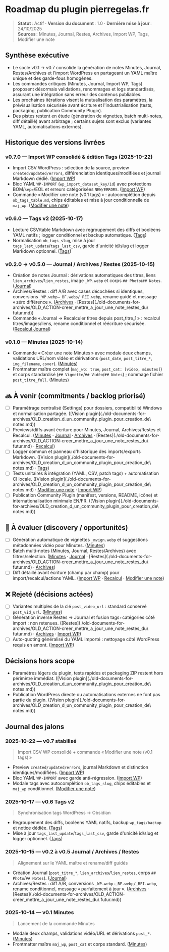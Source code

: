 # Roadmap du plugin pierregelas.fr
> **Statut** : Actif · **Version du document** : 1.0 · **Dernière mise à jour** : 24/10/2025  
> **Sources** : Minutes, Journal, Restes, Archives, Import WP, Tags, Modifier une note

## Synthèse exécutive
- Le socle v0.1 → v0.7 consolide la génération de notes Minutes, Journal, Restes/Archives et l'import WordPress en partageant un YAML maître unique et des garde-fous homogènes.
- Les commandes critiques (Minutes, Journal, Import WP, Tags) proposent désormais validations, renommages et logs standardisés, assurant une intégration sans erreur des contenus publiables.
- Les prochaines itérations visent la mutualisation des paramètres, la prévisualisation sécurisée avant écriture et l'industrialisation (tests, packaging, publication Community Plugin).
- Des pistes restent en étude (génération de vignettes, batch multi-notes, diff détaillé) avant arbitrage ; certains sujets sont exclus (variantes YAML, automatisations externes).

## Historique des versions livrées

### v0.7.0 — Import WP consolidé & édition Tags (2025-10-22)
- Import CSV WordPress : sélection de la source, preview `created/updated/errors`, différenciation identiques/modifiées et journal Markdown dédié. ([Import WP](./old-documents-for-archives/OLD_ACTION-importer_un_csv_de_wordpress.md))
- Bloc YAML `WP-IMPORT` (`wp_import_dataset_key/id`) avec protections BOM/`sep=`/EOL et erreurs catégorisées `NEW/ERRORS`. ([Import WP](./old-documents-for-archives/OLD_ACTION-importer_un_csv_de_wordpress.md))
- Commande « Modifier une note (v0.1 tags) » : autocomplétion depuis `ob_tags_table.md`, chips éditables et mise à jour conditionnelle de `maj_wp`. ([Modifier une note](./old-documents-for-archives/OLD_ACTION-modifier_une_note.md))

### v0.6.0 — Tags v2 (2025-10-17)
- Lecture CSV/table Markdown avec regroupement des diffs et booléens YAML natifs ; logger conditionnel et backup automatique. ([Tags](./old-documents-for-archives/OLD_ACTIONS-gestion_et_mise_a_jour_des_tags.md))
- Normalisation `ob_tags_slug`, mise à jour `tags_last_update`/`tags_last_csv`, garde d'unicité id/slug et logger Markdown optionnel. ([Tags](./old-documents-for-archives/OLD_ACTIONS-gestion_et_mise_a_jour_des_tags.md))

### v0.2.0 → v0.5.0 — Journal / Archives / Restes (2025-10-15)
- Création de notes Journal : dérivations automatiques des titres, liens `lien_archives`/`lien_restes`, image `_WP.webp` et corps `## Photo`/`## Notes`. ([Journal](./old-documents-for-archives/OLD_ACTION-creer_une_note_journal.md))
- Archives/Restes : diff A/B avec cases décochées si identiques, conversions `_WP.webp→_BF.webp/_REI.webp`, rename guidé et message « zéro différence ». ([Archives](./old-documents-for-archives/OLD_ACTION-creer_mettre_a_jour_une_note_archives_du_futur.md) · [Restes](./old-documents-for-archives/OLD_ACTION-creer_mettre_a_jour_une_note_restes_du\ futur.md))
- Commande « Journal → Recalculer titres depuis post_titre_1 » : recalcul titres/images/liens, rename conditionnel et réécriture sécurisée. ([Recalcul Journal](./old-documents-for-archives/OLD_ACTION-journal_recalculer_titres_depuis_post_titre_1.md))

### v0.1.0 — Minutes (2025-10-14)
- Commande « Créer une note Minutes » avec modale deux champs, validations URL/nom vidéo et dérivations (`post_date`, `post_titre_*`, `img_filename`, `cover`). ([Minutes](./old-documents-for-archives/OLD_ACTION_creer_une_note_minutes.md))
- Frontmatter maître complet (`maj_wp: true`, `post_cat: [video, minutes]`) et corps standardisé (`## Vignette`/`## Vidéo`/`## Notes`) ; nommage fichier `post_titre_full`. ([Minutes](./old-documents-for-archives/OLD_ACTION_creer_une_note_minutes.md))

## 🔜 À venir (commitments / backlog priorisé)
- [ ] Paramétrage centralisé (Settings) pour dossiers, compatibilité Windows et normalisation partagée. ([Vision plugin](./old-documents-for-archives/OLD_creation_d_un_community_plugin_pour_creation_de\ notes.md))
- [ ] Previews/diffs avant écriture pour Minutes, Journal, Archives/Restes et Recalcul. ([Minutes](./old-documents-for-archives/OLD_ACTION_creer_une_note_minutes.md) · [Journal](./old-documents-for-archives/OLD_ACTION-creer_une_note_journal.md) · [Archives](./old-documents-for-archives/OLD_ACTION-creer_mettre_a_jour_une_note_archives_du_futur.md) · [Restes](./old-documents-for-archives/OLD_ACTION-creer_mettre_a_jour_une_note_restes_du\ futur.md) · [Recalcul](./old-documents-for-archives/OLD_ACTION-journal_recalculer_titres_depuis_post_titre_1.md))
- [ ] Logger commun et panneau d'historique des imports/exports Markdown. ([Vision plugin](./old-documents-for-archives/OLD_creation_d_un_community_plugin_pour_creation_de\ notes.md) · [Tags](./old-documents-for-archives/OLD_ACTIONS-gestion_et_mise_a_jour_des_tags.md))
- [ ] Tests unitaires & intégration (YAML, CSV, patch tags) + automatisation CI locale. ([Vision plugin](./old-documents-for-archives/OLD_creation_d_un_community_plugin_pour_creation_de\ notes.md) · [Modifier une note](./old-documents-for-archives/OLD_ACTION-modifier_une_note.md) · [Import WP](./old-documents-for-archives/OLD_ACTION-importer_un_csv_de_wordpress.md))
- [ ] Publication Community Plugin (manifest, versions, README, icône) et internationalisation minimale EN/FR. ([Vision plugin](./old-documents-for-archives/OLD_creation_d_un_community_plugin_pour_creation_de\ notes.md))

## 🧪 À évaluer (discovery / opportunités)
- [ ] Génération automatique de vignettes `_mvign.webp` et suggestions métadonnées vidéo pour Minutes. ([Minutes](./old-documents-for-archives/OLD_ACTION_creer_une_note_minutes.md))
- [ ] Batch multi-notes (Minutes, Journal, Restes/Archives) avec filtres/selection. ([Minutes](./old-documents-for-archives/OLD_ACTION_creer_une_note_minutes.md) · [Journal](./old-documents-for-archives/OLD_ACTION-creer_une_note_journal.md) · [Restes](./old-documents-for-archives/OLD_ACTION-creer_mettre_a_jour_une_note_restes_du\ futur.md) · [Archives](./old-documents-for-archives/OLD_ACTION-creer_mettre_a_jour_une_note_archives_du_futur.md))
- [ ] Diff détaillé avant écriture (champ par champ) pour import/recalcul/actions YAML. ([Import WP](./old-documents-for-archives/OLD_ACTION-importer_un_csv_de_wordpress.md) · [Recalcul](./old-documents-for-archives/OLD_ACTION-journal_recalculer_titres_depuis_post_titre_1.md) · [Modifier une note](./old-documents-for-archives/OLD_ACTION-modifier_une_note.md))

## ❌ Rejeté (décisions actées)
- [ ] Variantes multiples de la clé `post_video_url` : standard conservé `post_vid_url`. ([Minutes](./old-documents-for-archives/OLD_ACTION_creer_une_note_minutes.md))
- [ ] Génération inverse Restes → Journal et fusion tags+catégories côté import : non retenues. ([Restes](./old-documents-for-archives/OLD_ACTION-creer_mettre_a_jour_une_note_restes_du\ futur.md) · [Archives](./old-documents-for-archives/OLD_ACTION-creer_mettre_a_jour_une_note_archives_du_futur.md) · [Import WP](./old-documents-for-archives/OLD_ACTION-importer_un_csv_de_wordpress.md))
- [ ] Auto-quoting généralisé du YAML importé : nettoyage côté WordPress requis en amont. ([Import WP](./old-documents-for-archives/OLD_ACTION-importer_un_csv_de_wordpress.md))

## Décisions hors scope
- Paramètres légers du plugin, tests rapides et packaging ZIP restent hors périmètre immédiat. ([Vision plugin](./old-documents-for-archives/OLD_creation_d_un_community_plugin_pour_creation_de\ notes.md))
- Publication WordPress directe ou automatisations externes ne font pas partie du plugin. ([Vision plugin](./old-documents-for-archives/OLD_creation_d_un_community_plugin_pour_creation_de\ notes.md))

## Journal des jalons

### 2025-10-22 — v0.7 stabilisé
> Import CSV WP consolidé + commande « Modifier une note (v0.1 tags) »
- Preview `created/updated/errors`, journal Markdown et distinction identiques/modifiées. ([Import WP](./old-documents-for-archives/OLD_ACTION-importer_un_csv_de_wordpress.md))
- Bloc YAML `WP-IMPORT` avec garde anti-régression. ([Import WP](./old-documents-for-archives/OLD_ACTION-importer_un_csv_de_wordpress.md))
- Modale tags avec autocomplétion `ob_tags_slug`, chips éditables et `maj_wp` conditionnel. ([Modifier une note](./old-documents-for-archives/OLD_ACTION-modifier_une_note.md))

### 2025-10-17 — v0.6 Tags v2
> Synchronisation tags WordPress → Obsidian
- Regroupement des diffs, booléens YAML natifs, backup `wp_tags/backup` et notice dédiée. ([Tags](./old-documents-for-archives/OLD_ACTIONS-gestion_et_mise_a_jour_des_tags.md))
- Mise à jour `tags_last_update`/`tags_last_csv`, garde d'unicité id/slug et logger optionnel. ([Tags](./old-documents-for-archives/OLD_ACTIONS-gestion_et_mise_a_jour_des_tags.md))

### 2025-10-15 — v0.2 à v0.5 Journal / Archives / Restes
> Alignement sur le YAML maître et rename/diff guidés
- Création Journal (`post_titre_*`, `lien_archives`/`lien_restes`, corps `## Photo`/`## Notes`). ([Journal](./old-documents-for-archives/OLD_ACTION-creer_une_note_journal.md))
- Archives/Restes : diff A/B, conversions `_WP.webp→_BF.webp/_REI.webp`, rename conditionnel, message « parfaitement à jour ». ([Archives](./old-documents-for-archives/OLD_ACTION-creer_mettre_a_jour_une_note_archives_du_futur.md) · [Restes](./old-documents-for-archives/OLD_ACTION-creer_mettre_a_jour_une_note_restes_du\ futur.md))

### 2025-10-14 — v0.1 Minutes
> Lancement de la commande Minutes
- Modale deux champs, validations vidéo/URL et dérivations `post_*`. ([Minutes](./old-documents-for-archives/OLD_ACTION_creer_une_note_minutes.md))
- Frontmatter maître `maj_wp`, `post_cat` et corps standard. ([Minutes](./old-documents-for-archives/OLD_ACTION_creer_une_note_minutes.md))

